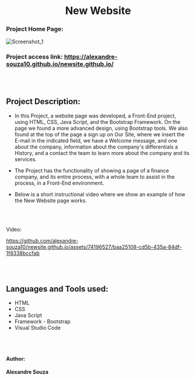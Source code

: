 <h1 align="center"> New Website </h1> 


### Project Home Page: 

![Screenshot_1](https://github.com/alexandre-souza10/newsite.github.io/assets/74196527/f33f4efa-3d3d-42f4-9708-72de30496d0f)

### Project access link: https://alexandre-souza10.github.io/newsite.github.io/
<br></br>

## Project Description:
- In this Project, a website page was developed, a Front-End project, using HTML, CSS, Java Script, and the Bootstrap Framework.
On the page we found a more advanced design, using Bootstrap tools. We also found at the top of the page a sign up
on Our Site, where we insert the E-mail in the indicated field, we have a Welcome message, and one about the company, information about the company's differentials
a History, and a contact the team to learn more about the company and its services.

- The Project has the functionality of showing a page of a finance company, and its entire process, with a whole team to assist in the process,
in a Front-End environment.

- Below is a short instructional video where we show an example of how the New Website page works.

<br></br>

 Video:

https://github.com/alexandre-souza10/newsite.github.io/assets/74196527/baa25108-cd5b-435a-84df-1f8338bccfab

<br></br>

## Languages ​​and Tools used:
- HTML
- CSS
- Java Script
- Framework - Bootstrap
- Visual Studio Code

<br></br>

#### Author: 
**Alexandre Souza**
